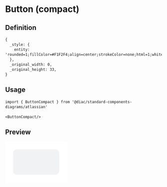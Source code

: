# Button (compact)

## Definition

```
{
  _style: { 
    entity: 'rounded=1;fillColor=#F1F2F4;align=center;strokeColor=none;html=1;whiteSpace=wrap;fontColor=#596780;fontSize=12;sketch=0;',
  },
  _original_width: 0,
  _original_height: 33,
}
```

## Usage

```
import { ButtonCompact } from '@diac/standard-components-diagrams/atlassian'

<ButtonCompact/>
```

## Preview

<img src="./button-compact.png" width="200"/>
